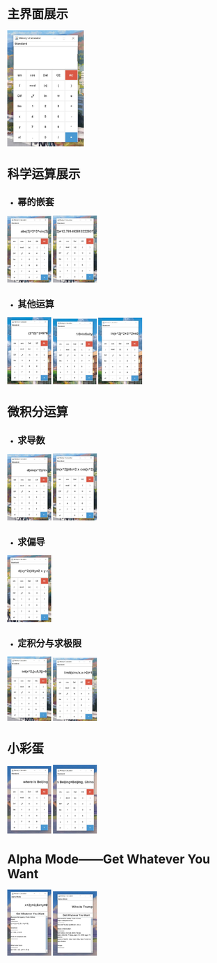 # 主界面展示

<div style="align: center">
<img src="https://github.com/Wesley273/IntelligentCalculator/blob/5b3bd9325c6443de3a45a213cb83895bcc454e40/img/1.jpg" width="35%">
</div>

# 科学运算展示
- ## 幂的嵌套

<div style="align: center">
<img src="https://github.com/Wesley273/IntelligentCalculator/blob/5b3bd9325c6443de3a45a213cb83895bcc454e40/img/2.jpg" width="20%">
<img src="https://github.com/Wesley273/IntelligentCalculator/blob/5b3bd9325c6443de3a45a213cb83895bcc454e40/img/3.jpg" width="20%">
</div>

- ## 其他运算

<div style="align: center">
<img src="https://github.com/Wesley273/IntelligentCalculator/blob/5b3bd9325c6443de3a45a213cb83895bcc454e40/img/4.jpg" width="20%">
<img src="https://github.com/Wesley273/IntelligentCalculator/blob/5b3bd9325c6443de3a45a213cb83895bcc454e40/img/5.jpg" width="20%">
<img src="https://github.com/Wesley273/IntelligentCalculator/blob/5b3bd9325c6443de3a45a213cb83895bcc454e40/img/6.jpg" width="20%">
</div>

# 微积分运算
- ## 求导数

<div style="align: center">
<img src="https://github.com/Wesley273/IntelligentCalculator/blob/d5028f7ee6b33766167cbc63c17ee874e7e8f883/img/8.jpg" width="20%">
<img src="https://github.com/Wesley273/IntelligentCalculator/blob/d7aae7845146df721899204cd6b2ad822b378e9d/img/9.jpg" width="20%">
</div>

- ## 求偏导

<div style="align: center">
<img src="https://github.com/Wesley273/IntelligentCalculator/blob/5b3bd9325c6443de3a45a213cb83895bcc454e40/img/7.jpg" width="20%">
</div>

- ## 定积分与求极限

<div style="align: center">
<img src="https://github.com/Wesley273/IntelligentCalculator/blob/e68a148e81d48ace66d9be19b57eb12cee7b68a6/img/10.jpg" width="20%">
<img src="https://github.com/Wesley273/IntelligentCalculator/blob/e68a148e81d48ace66d9be19b57eb12cee7b68a6/img/11.jpg" width="20%">
</div>

# 小彩蛋

<div style="align: center">
<img src="https://github.com/Wesley273/IntelligentCalculator/blob/e68a148e81d48ace66d9be19b57eb12cee7b68a6/img/12.jpg" width="20%">
<img src="https://github.com/Wesley273/IntelligentCalculator/blob/e68a148e81d48ace66d9be19b57eb12cee7b68a6/img/13.jpg" width="20%">
</div>

# Alpha Mode——Get Whatever You Want

<div style="align: center">
<img src="https://github.com/Wesley273/IntelligentCalculator/blob/e68a148e81d48ace66d9be19b57eb12cee7b68a6/img/14.jpg" width="20%">
<img src="https://github.com/Wesley273/IntelligentCalculator/blob/e68a148e81d48ace66d9be19b57eb12cee7b68a6/img/15.jpg" width="20%">
</div>